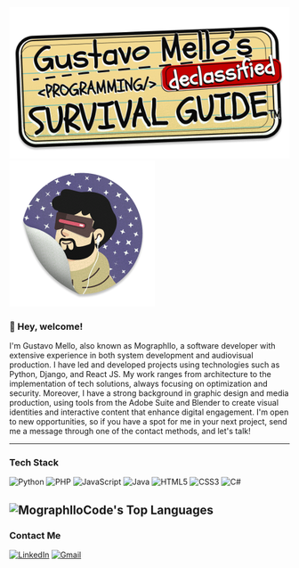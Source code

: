 ![Gustavo Mello's - Declassified - Programming Survival Guide](https://raw.githubusercontent.com/MographlloCode/MographlloCode/main/images/survivalguide.png)![Futuristic Gus](https://raw.githubusercontent.com/MographlloCode/MographlloCode/main/images/colante.png)


### 🔮 Hey, welcome!

I'm Gustavo Mello, also known as Mographllo, a software developer with extensive experience in both system development and audiovisual production.
I have led and developed projects using technologies such as Python, Django, and React JS. My work ranges from architecture to the implementation of tech solutions, always focusing on optimization and security.
Moreover, I have a strong background in graphic design and media production, using tools from the Adobe Suite and Blender to create visual identities and interactive content that enhance digital engagement.
I'm open to new opportunities, so if you have a spot for me in your next project, send me a message through one of the contact methods, and let's talk!

---

### Tech Stack

![Python](https://img.shields.io/badge/python-3670A0?style=for-the-badge&logo=python&logoColor=ffdd54) ![PHP](https://img.shields.io/badge/php-%23777BB4.svg?style=for-the-badge&logo=php&logoColor=white) ![JavaScript](https://img.shields.io/badge/javascript-%23323330.svg?style=for-the-badge&logo=javascript&logoColor=%23F7DF1E) ![Java](https://img.shields.io/badge/java-%23ED8B00.svg?style=for-the-badge&logo=openjdk&logoColor=white) ![HTML5](https://img.shields.io/badge/html5-%23E34F26.svg?style=for-the-badge&logo=html5&logoColor=white) ![CSS3](https://img.shields.io/badge/css3-%231572B6.svg?style=for-the-badge&logo=css3&logoColor=white) ![C#](https://img.shields.io/badge/c%23-%23239120.svg?style=for-the-badge&logo=c-sharp&logoColor=white) 

![MographlloCode's Top Languages](https://github-readme-stats.vercel.app/api/top-langs/?username=MOgraphlloCode&theme=vue-dark&show_icons=true&hide_border=true&layout=compact)
---

### Contact Me
[![LinkedIn](https://img.shields.io/badge/linkedin-%230077B5.svg?style=for-the-badge&logo=linkedin&logoColor=white)](https://linkedin.com/in/mographllo)  [![Gmail](https://img.shields.io/badge/Gmail-D14836?style=for-the-badge&logo=gmail&logoColor=white)](mailto:gmellocontact@gmail.com)
